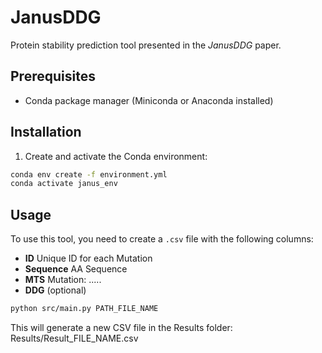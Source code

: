 # JanusDDG  

Protein stability prediction tool presented in the *JanusDDG* paper.

## Prerequisites

- Conda package manager (Miniconda or Anaconda installed)

## Installation

1. Create and activate the Conda environment:
```bash
conda env create -f environment.yml
conda activate janus_env

```



## Usage

To use this tool, you need to create a `.csv` file with the following columns:  

- **ID** Unique ID for each Mutation
- **Sequence**  AA Sequence
- **MTS**      Mutation: <oldAA><POS><newAA>_<oldAA><POS><newAA>_.....
- **DDG** (optional)  


```sh
python src/main.py PATH_FILE_NAME
```


This will generate a new CSV file in the Results folder:
Results/Result_FILE_NAME.csv
